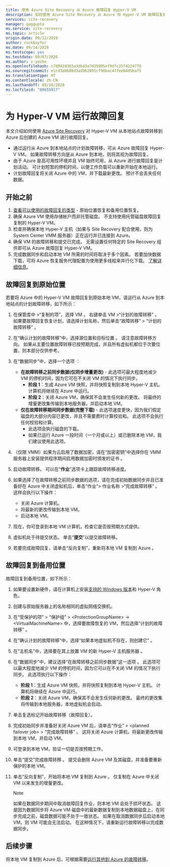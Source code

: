 ```yaml
---
title: 使用 Azure Site Recovery 从 Azure 故障回复 Hyper-V VM
description: 如何使用 Azure Site Recovery 从 Azure 将 Hyper-V VM 故障回复到本地站点。
services: site-recovery
manager: gaggupta
ms.service: site-recovery
ms.topic: article
origin.date: 09/12/2019
author: rockboyfor
ms.date: 09/14/2020
ms.testscope: yes
ms.testdate: 09/07/2020
ms.author: v-yeche
ms.openlocfilehash: c789424383a3db43a7d35985ef9dfc25f4224770
ms.sourcegitcommit: e1cd3a0b88d3ad962891cf90bac47fee04d5baf5
ms.translationtype: HT
ms.contentlocale: zh-CN
ms.lasthandoff: 09/10/2020
ms.locfileid: "89655017"
---
```

# <a name="run-a-failback-for-hyper-v-vms"></a>为 Hyper-V VM 运行故障回复

本文介绍如何使用 [Azure Site Recovery](site-recovery-overview.md) 对 Hyper-V VM 从本地站点故障转移到 Azure 后创建的 Azure VM 进行故障回复。

- 通过运行从 Azure 到本地站点的计划故障转移，可从 Azure 故障回复 Hyper-V VM。 如果故障转移方向是从 Azure 到本地，则将其视为故障回复。
- 由于 Azure 是高可用性环境并且 VM 始终可用，从 Azure 进行故障回复是计划活动。 可计划短暂的停机时间，以便工作负载可以重新开始在本地运行。 
- 计划故障回复将关闭 Azure 中的 VM，并下载最新更改。 预计不会丢失任何数据。

## <a name="before-you-start"></a>开始之前

1. [查看可以使用的故障回复的类型](failover-failback-overview.md#hyper-v-reprotectionfailback) - 原始位置恢复和备用位置恢复。
2. 确保 Azure VM 使用存储帐户而非托管磁盘。 不支持使用托管磁盘故障回复复制的 Hyper-V VM。
3. 检查并确保本地 Hyper-V 主机（如果与 Site Recovery 配合使用，则为 System Center VMM 服务器）正在运行并已连接到 Azure。 
4. 确保 VM 的故障转移和提交已完成。 无需设置任何特定的 Site Recovery 组件即可从 Azure 故障回复 Hyper-V VM。
5. 完成数据同步和启动本地 VM 所需的时间将取决于多个因素。 若要加快数据下载，可将 Azure 恢复服务代理配置为使用更多线程来并行化下载。 [了解详细信息](https://support.microsoft.com/help/3056159/how-to-manage-on-premises-to-azure-protection-network-bandwidth-usage)。

## <a name="fail-back-to-the-original-location"></a>故障回复到原始位置

若要将 Azure 中的 Hyper-V VM 故障回复到原始本地 VM，请运行从 Azure 到本地站点的计划故障转移，如下所示：

1. 在保管库中 >“复制的项”，选择 VM  。 右键单击 VM >“计划的故障转移”  。 如果要故障回复恢复计划，请选择计划名称，然后单击“故障转移” > “计划的故障转移”   。
2. 在“确认计划的故障转移”中，选择源位置和目标位置  。 请注意故障转移方向。 如果从主要位置故障转移已按预期完成，并且所有虚拟机都位于次要位置，则本部分仅供参考。
3. 在“数据同步”中，选择一个选项  ：
    - **在故障转移之前同步数据(仅同步增量更改)** - 此选项可最大程度地减少 VM 的停机时间，因为它可在不关闭 VM 的情况下执行同步。
        - **阶段 1**：生成 Azure VM 快照，并将快照复制到本地 Hyper-V 主机。 计算机将继续在 Azure 中运行。
        - **阶段 2**：关闭 Azure VM，确保其不会发生任何新的更改。 将最终的增量更改集传输到本地服务器，并启动本地 VM。
    - **仅在故障转移期间同步数据(完整下载)** - 此选项速度更快，因为我们假定磁盘的大部分内容已更改，并且不需要费时计算校验和。 此选项不会执行任何校验和计算。
        - 此选项会执行磁盘的下载。 
        - 如果已运行 Azure 一段时间（一个月或以上）或已删除本地 VM，我们建议使用此选项。

4. （仅限 VMM）如果为云启用了数据加密，请在“加密密钥”中选择你在 VMM 服务器上安装提供程序期间启用数据加密时颁发的证书  。
5. 启动故障转移。 可以在“**作业**”选项卡上跟踪故障转移进度。
6. 如果选择了在故障转移之前同步数据的选项，请在完成初始数据同步并且已准备好在 Azure 中关闭虚拟机后，单击“作业”> 作业名称 >“完成故障转移”   。 这样会执行以下操作：
    - 关闭 Azure 计算机。
    - 将最新的更改传输到本地 VM。
    - 启动本地 VM。
7. 现在，你可登录到本地 VM 计算机，检查它是否按预期方式提供。
8. 虚拟机处于待提交状态。 单击“**提交**”以提交故障转移。
9. 若要完成故障回复，请单击“反向复制”，重新将本地 VM 复制到 Azure  。

## <a name="fail-back-to-an-alternate-location"></a>故障回复到备用位置 

故障回复到备用位置，如下所示：

1. 如果要设置新硬件，请在计算机上安装[支持的 Windows 版本](hyper-v-azure-support-matrix.md#replicated-vms)和 Hyper-V 角色。
2. 创建与原始服务器上的名称相同的虚拟网络交换机。
3. 在“受保护的项” > “保护组” > \<ProtectionGroupName> -> \<VirtualMachineName> 中，选择要故障恢复的 VM，然后选择“计划的故障转移”  。
4. 在“确认计划的故障转移”中，选择“如果本地虚拟机不存在，则创建它”   。
5. 在“主机名”中，选择要在其上放置 VM 的新 Hyper-V 主机服务器  。
6. 在“数据同步”中，建议选择“在故障转移之前同步数据”这一选项  。 此选项可以最大程度地减少 VM 的停机时间，因为它可以在不关闭 VM 的情况下执行同步。 此选项执行以下操作：
    - **阶段 1**：生成 Azure VM 快照，并将快照复制到本地 Hyper-V 主机。 计算机将继续在 Azure 中运行。
    - **阶段 2**：关闭 Azure VM，确保其不会发生任何新的更改。 最终的更改集将传输到本地服务器，本地虚拟机会启动。

7. 单击复选标记开始故障转移（故障回复）。
8. 完成初始同步并准备好关闭 Azure VM 后，请单击“作业” > \<planned failover job> > “完成故障转移” 。 这将关闭 Azure 计算机，将最新更改传输到本地 VM，并启动 VM。
9. 可登录到本地 VM，验证一切是否按预期工作。
10. 单击“提交”完成故障转移  。 提交会删除 Azure VM 及其磁盘，并准备要重新保护的本地 VM。
10. 单击“反向复制”，开始将本地 VM 复制到 Azure  。 仅复制在 Azure 中关闭 VM 以来发生的增量更改。

    > [!NOTE]
    > 如果在数据同步期间中取消故障回复作业，则本地 VM 会处于损坏状态。 这是因为数据同步将 Azure VM 磁盘中的最新数据复制到本地数据磁盘上，在同步完成之前，磁盘数据可能不处于一致状态。 如果在取消数据同步后启动本地 VM，则 VM 可能会无法启动。 在这种情况下，请重新运行故障转移以完成数据同步。

## <a name="next-steps"></a>后续步骤
将本地 VM 复制到 Azure 后，可根据需要[运行其他到 Azure 的故障转移](site-recovery-failover.md)。

<!-- Update_Description: update meta properties, wording update, update link -->